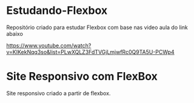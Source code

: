 # Estudando-Flexbox

 Repositório criado para estudar Flexbox com base nas video aula do link abaixo

 https://www.youtube.com/watch?v=KIKekNqq3so&list=PLwXQLZ3FdTVGjLmjwfRc0Q9TA5U-PCWp4

# Site Responsivo com FlexBox

Site responsivo criado a partir de flexbox.